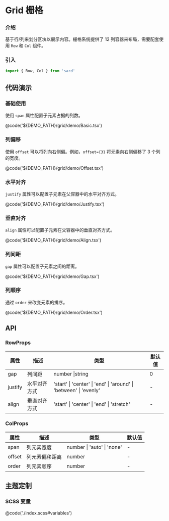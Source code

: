 # Grid 栅格

### 介绍

基于行/列来划分区块以展示内容。栅格系统提供了 12 列容器来布局，需要配套使用 `Row` 和 `Col` 组件。

### 引入

```ts
import { Row, Col } from 'sard'
```

## 代码演示

### 基础使用

使用 `span` 属性配置子元素占据的列数。

@code('${DEMO_PATH}/grid/demo/Basic.tsx')

### 列偏移

使用 `offset` 可以将列向右侧偏。例如，`offset={3}` 将元素向右侧偏移了 3 个列的宽度。

@code('${DEMO_PATH}/grid/demo/Offset.tsx')

### 水平对齐

`justify` 属性可以配置子元素在父容器中的水平对齐方式。

@code('${DEMO_PATH}/grid/demo/Justify.tsx')

### 垂直对齐

`align` 属性可以配置子元素在父容器中的垂直对齐方式。

@code('${DEMO_PATH}/grid/demo/Align.tsx')

### 列间距

`gap` 属性可以配置子元素之间的距离。

@code('${DEMO_PATH}/grid/demo/Gap.tsx')

### 列顺序

通过 `order` 来改变元素的排序。

@code('${DEMO_PATH}/grid/demo/Order.tsx')

## API

### RowProps

| 属性    | 描述         | 类型                                                              | 默认值 |
| ------- | ------------ | ----------------------------------------------------------------- | ------ |
| gap     | 列间距       | number \|string                                                   | 0      |
| justify | 水平对齐方式 | 'start' \| 'center' \| 'end' \| 'around' \| 'between' \| 'evenly' | -      |
| align   | 垂直对齐方式 | 'start' \| 'center' \| 'end' \| 'stretch'                         | -      |

### ColProps

| 属性   | 描述           | 类型                       | 默认值 |
| ------ | -------------- | -------------------------- | ------ |
| span   | 列元素宽度     | number \| 'auto' \| 'none' | -      |
| offset | 列元素偏移距离 | number                     | -      |
| order  | 列元素顺序     | number                     | -      |

## 主题定制

### SCSS 变量

@code('./index.scss#variables')
